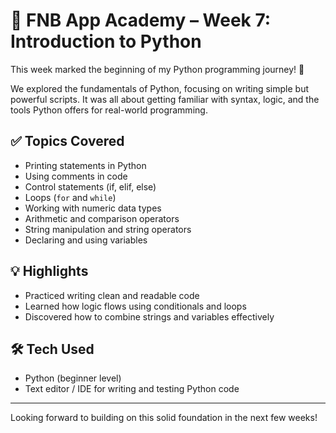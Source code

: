 # 📘 FNB App Academy – Week 7: Introduction to Python

This week marked the beginning of my Python programming journey! 🐍

We explored the fundamentals of Python, focusing on writing simple but powerful scripts. It was all about getting familiar with syntax, logic, and the tools Python offers for real-world programming.

## ✅ Topics Covered
- Printing statements in Python
- Using comments in code
- Control statements (if, elif, else)
- Loops (`for` and `while`)
- Working with numeric data types
- Arithmetic and comparison operators
- String manipulation and string operators
- Declaring and using variables

## 💡 Highlights
- Practiced writing clean and readable code
- Learned how logic flows using conditionals and loops
- Discovered how to combine strings and variables effectively

## 🛠️ Tech Used
- Python (beginner level)
- Text editor / IDE for writing and testing Python code

---

Looking forward to building on this solid foundation in the next few weeks!

